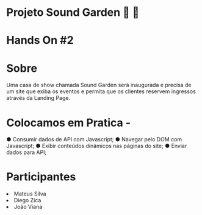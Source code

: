 # Projeto Sound Garden 🎵 🎸

# Hands On #2

# Sobre 

Uma casa de show chamada Sound Garden será
inaugurada e precisa de um site que exiba os eventos e
permita que os clientes reservem ingressos através da
Landing Page.

# Colocamos em Pratica -

● Consumir dados de API com Javascript;
● Navegar pelo DOM com Javascript;
● Exibir conteúdos dinâmicos nas páginas do site;
● Enviar dados para API;

# Participantes

  <li> Mateus Silva
  <li> Diego Zica
  <li> João Viana
